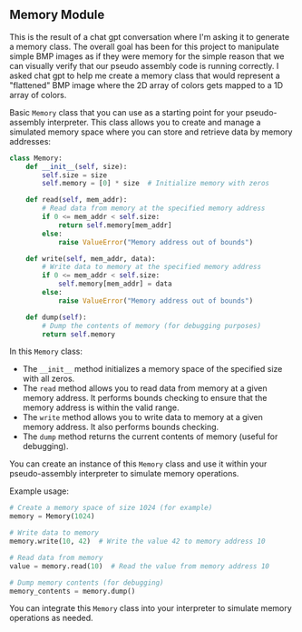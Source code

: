 ## Memory Module

This is the result of a chat gpt conversation where I'm asking it to generate a memory class. The overall goal has been for this project to manipulate simple BMP images as if they were memory for the simple reason that we can visually verify that our pseudo assembly code is running correctly. I asked chat gpt to help me create a memory class that would represent a "flattened" BMP image where the 2D array of colors gets mapped to a 1D array of colors. 



Basic `Memory` class that you can use as a starting point for your pseudo-assembly interpreter. This class allows you to create and manage a simulated memory space where you can store and retrieve data by memory addresses:

```python
class Memory:
    def __init__(self, size):
        self.size = size
        self.memory = [0] * size  # Initialize memory with zeros

    def read(self, mem_addr):
        # Read data from memory at the specified memory address
        if 0 <= mem_addr < self.size:
            return self.memory[mem_addr]
        else:
            raise ValueError("Memory address out of bounds")

    def write(self, mem_addr, data):
        # Write data to memory at the specified memory address
        if 0 <= mem_addr < self.size:
            self.memory[mem_addr] = data
        else:
            raise ValueError("Memory address out of bounds")

    def dump(self):
        # Dump the contents of memory (for debugging purposes)
        return self.memory
```

In this `Memory` class:

- The `__init__` method initializes a memory space of the specified size with all zeros.
- The `read` method allows you to read data from memory at a given memory address. It performs bounds checking to ensure that the memory address is within the valid range.
- The `write` method allows you to write data to memory at a given memory address. It also performs bounds checking.
- The `dump` method returns the current contents of memory (useful for debugging).

You can create an instance of this `Memory` class and use it within your pseudo-assembly interpreter to simulate memory operations.

Example usage:

```python
# Create a memory space of size 1024 (for example)
memory = Memory(1024)

# Write data to memory
memory.write(10, 42)  # Write the value 42 to memory address 10

# Read data from memory
value = memory.read(10)  # Read the value from memory address 10

# Dump memory contents (for debugging)
memory_contents = memory.dump()
```

You can integrate this `Memory` class into your interpreter to simulate memory operations as needed.
